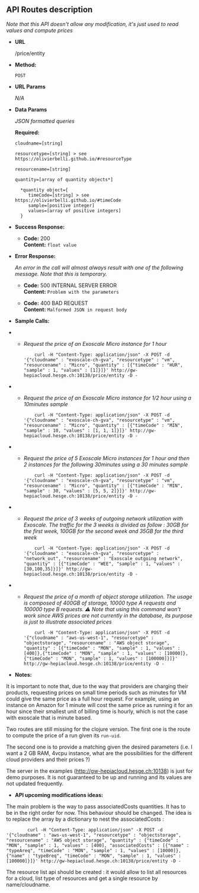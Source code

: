 **API Routes description**
----
  _Note that this API doesn't allow any modification, it's just used to read values and compute prices_

* **URL**

  /price/entity

* **Method:**
  
  `POST`
  
*  **URL Params**

   _N/A_ 

* **Data Params**

   _JSON formatted queries_

   **Required:**
 
   `cloudname=[string]`

   `resourcetype=[string] > see https://olivierbelli.github.io/#resourceType`

   `resourcename=[string]`

   `quantity=[array of quantity objects*]`

        *quantity object={
           timeCode=[string] > see https://olivierbelli.github.io/#timeCode
           sample=[positive integer]
           values=[array of positive integers]
        }




* **Success Response:**
  * **Code:** 200 <br />
    **Content:** `float value`

* **Error Response:**

  _An error in the call will almost always result with one of the following message. Note that this is temporary._

  * **Code:** 500 INTERNAL SERVER ERROR <br />
    **Content:** `Problem with the parameters`



  * **Code:** 400 BAD REQUEST<br />
    **Content:** `Malformed JSON in request body`




* **Sample Calls:**

* * _Request the price of an Exoscale Micro instance for 1 hour_

            curl -H "Content-Type: application/json" -X POST -d '{"cloudname" : "exoscale-ch-gva", "resourcetype" : "vm", "resourcename" : "Micro", "quantity" : [{"timeCode" : "HUR", "sample" : 1, "values" : [1]}]}' http://gw-hepiacloud.hesge.ch:10138/price/entity -D -

* * _Request the price of an Exoscale Micro instance for 1/2 hour using a 10minutes sample_

            curl -H "Content-Type: application/json" -X POST -d '{"cloudname" : "exoscale-ch-gva", "resourcetype" : "vm", "resourcename" : "Micro", "quantity" : [{"timeCode" : "MIN", "sample" : 10, "values" : [1, 1, 1]}]}' http://gw-hepiacloud.hesge.ch:10138/price/entity -D -


* * _Request the price of 5 Exoscale Micro instances for 1 hour and then 2 instances for the following 30minutes using a 30 minutes sample_

            curl -H "Content-Type: application/json" -X POST -d '{"cloudname" : "exoscale-ch-gva", "resourcetype" : "vm", "resourcename" : "Micro", "quantity" : [{"timeCode" : "MIN", "sample" : 30, "values" : [5, 5, 2]}]}' http://gw-hepiacloud.hesge.ch:10138/price/entity -D -


* * _Request the price of 3 weeks of outgoing network utilization with Exoscale. The traffic for the 3 weeks is divided as follow : 30GB for the first week, 100GB for the second week and 35GB for the third week_

            curl -H "Content-Type: application/json" -X POST -d '{"cloudname" : "exoscale-ch-gva", "resourcetype" : "network_out", "resourcename" : "Exoscale outgoing network", "quantity" : [{"timeCode" : "WEE", "sample" : 1, "values" : [30,100,35]}]}' http://gw-hepiacloud.hesge.ch:10138/price/entity -D -

* * _Request the price of a month of object storage utilization. The usage is composed of 400GB of storage, 10000 type A requests and 100000 type B requests. :warning: Note that using this command won't work since AWS prices are not currently in the database, its purpose is just to illustrate associated prices_

            curl -H "Content-Type: application/json" -X POST -d '{"cloudname" : "aws-us-west-1", "resourcetype" : "objectstorage", "resourcename" : "AWS object storage", "quantity" : [{"timeCode" : "MON", "sample" : 1, "values" : [400]},{"timeCode" : "MON", "sample" : 1, "values" : [10000]},{"timeCode" : "MON", "sample" : 1, "values" : [100000]}]}' http://gw-hepiacloud.hesge.ch:10138/price/entity -D -


* **Notes:**
  
 It is important to note that, due to the way that providers are charging their products, requesting prices on small time periods such as minutes for VM could give the same price as a full hour request. For example, using an instance on Amazon for 1 minute will cost the same price as running it for an hour since their smallest unit of billing time is hourly, which is not the case with exoscale that is minute based.

 Two routes are still missing for the clojure version. The first one is the route to compute the price of a run given its `run-uid`. 

 The second one is to provide a matching given the desired parameters (i.e. I want a 2 GB RAM, 4vcpu instance, what are the possibilities for the different cloud providers and their prices ?)

 The server in the examples (http://gw-hepiacloud.hesge.ch:10138) is just for demo purposes. It is not guaranteed to be up and running and its values are not updated frequently. 


 * **API upcoming modifications ideas:**

 The main problem is the way to pass associatedCosts quantities. It has to be in the right order for now. This behaviour should be changed. The idea is to replace the array by a dictionary to nest the associatedCosts :

            curl -H "Content-Type: application/json" -X POST -d '{"cloudname" : "aws-us-west-1", "resourcetype" : "objectstorage", "resourcename" : "AWS object storage", "quantity" : {"timeCode" : "MON", "sample" : 1, "values" : [400], "associatedCosts" : [{"name" : "typeAreq", "timeCode" : "MON", "sample" : 1, "values" : [10000]},{"name" : "typeBreq", "timeCode" : "MON", "sample" : 1, "values" : [100000]}]}' http://gw-hepiacloud.hesge.ch:10138/price/entity -D -


The resource list api should be created : it would allow to list all resources for a cloud, list type of resources and get a single resource by name/cloudname.